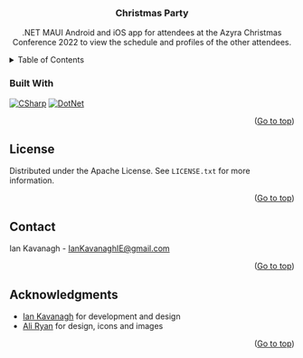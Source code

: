 <!-- Improved compatibility of Go to top link: See: https://github.com/othneildrew/Best-README-Template/pull/73 -->
<a name="readme-top"></a>

<!-- PROJECT SHIELDS -->

<!-- PROJECT LOGO -->
<br />
<!--
<div align="center">
  <a href="https://github.com/IKavanagh/ChristmasParty">
    <img src="images/logo.png" alt="Logo" width="80" height="80">
  </a>
-->
<h3 align="center">Christmas Party</h3>

  <p align="center">
    .NET MAUI Android and iOS app for attendees at the Azyra Christmas Conference 2022 to view the schedule and profiles of the other attendees.
  </p>
</div>



<!-- TABLE OF CONTENTS -->
<details>
  <summary>Table of Contents</summary>
  <ol>
    <!--
    <li>
      <a href="#about-the-project">About The Project</a>
      <ul>
    -->
        <li><a href="#built-with">Built With</a></li>
    <!--
      </ul>
    </li>
    -->
    <!--
    <li>
      <a href="#getting-started">Getting Started</a>
      <ul>
        <li><a href="#prerequisites">Prerequisites</a></li>
        <li><a href="#installation">Installation</a></li>
      </ul>
    </li>
    -->
    <!--
    <li><a href="#roadmap">Roadmap</a></li>
    -->
    <li><a href="#license">License</a></li>
    <li><a href="#contact">Contact</a></li>
    <li><a href="#acknowledgments">Acknowledgments</a></li>
  </ol>
</details>


<!-- ABOUT THE PROJECT -->
<!--
## About The Project

[![Azyra Christmas Party][product-screenshot]](https://azyra.com)

<p align="right">(<a href="#readme-top">Go to top</a>)</p>
-->

### Built With

[![CSharp][CSharp]][CSharp-url]
[![DotNet][DotNet]][DotNet-url]

<p align="right">(<a href="#readme-top">Go to top</a>)</p>

<!-- GETTING STARTED -->
<!--
## Getting Started

This is an example of how you may give instructions on setting up your project locally.
To get a local copy up and running follow these simple example steps.

### Prerequisites



### Installation


<p align="right">(<a href="#readme-top">Go to top</a>)</p>
-->

<!-- ROADMAP -->
<!--
## Roadmap

- [ ] Feature 1
- [ ] Feature 2
- [ ] Feature 3
    - [ ] Nested Feature

See the [open issues](https://github.com/IKavanagh/ChristmasParty/issues) for a full list of proposed features (and known issues).

<p align="right">(<a href="#readme-top">Go to top</a>)</p>
-->

<!-- LICENSE -->
## License

Distributed under the Apache License. See `LICENSE.txt` for more information.

<p align="right">(<a href="#readme-top">Go to top</a>)</p>

<!-- CONTACT -->
## Contact

Ian Kavanagh - <a href="mailto:&#105;&#097;&#110;&#107;&#097;&#118;&#097;&#110;&#097;&#103;&#104;&#105;&#101;&#064;&#103;&#109;&#097;&#105;&#108;&#046;&#099;&#111;&#109;">IanKavanaghIE@gmail.com</a>

<p align="right">(<a href="#readme-top">Go to top</a>)</p>

<!-- ACKNOWLEDGMENTS -->
## Acknowledgments

* [Ian Kavanagh](https://github.com/IKavanagh) for development and design
* [Ali Ryan](https://www.linkedin.com/in/alison-ryan-6922a2191/) for design, icons and images

<p align="right">(<a href="#readme-top">Go to top</a>)</p>

<!-- MARKDOWN LINKS & IMAGES -->
<!-- https://www.markdownguide.org/basic-syntax/#reference-style-links -->
[product-screenshot]: images/screenshot.png

[CSharp]: https://img.shields.io/badge/C%23-239120?style=for-the-badge&logo=csharp&logoColor=white
[CSharp-url]: https://learn.microsoft.com/en-us/dotnet/csharp/
[DotNet]: https://img.shields.io/badge/.NET%20MAUI-512BD4?style=for-the-badge&logo=.net&logoColor=white
[DotNet-url]: https://dot.net/
